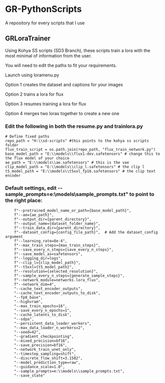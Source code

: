 # GR-PythonScripts
A repository for every scripts that I use


## GRLoraTrainer
Using Kohya SS scripts (SD3 Branch), these scripts train a lora with the most minimal of information from the user. 

You will need to edit the paths to fit your requirements.

Launch using loramenu.py

Option 1 creates the dataset and captions for your images

Option 2 trains a lora for flux

Option 3 resumes training a lora for flux

Option 4 merges two loras together to create a new one

### Edit the following in both the resume.py and trainlora.py

    # Define fixed paths
    repo_path = "H:\\sd-scripts" #this points to the kohya ss scripts folder
    flux_train_script = os.path.join(repo_path, "flux_train_network.py")
    base_model_path = "E:\\models\\flux1-dev.safetensors" # change this to the flux model of your choice
    ae_path = "E:\\models\\ae.safetensors" # this is the vae
    clip_model_path = "E:\\models\\clip_l.safetensors" # the clip l
    t5_model_path = "E:\\models\\t5xxl_fp16.safetensors" # the clip text encoder

### Default settings, edit --sample_prompts=e:\\models\\sample_prompts.txt" to point to the right place:

        f"--pretrained_model_name_or_path={base_model_path}",
        f"--ae={ae_path}",
        f"--output_dir={parent_directory}",
        f"--output_name={dataset_folder_name}",
        f"--train_data_dir={parent_directory}",
        f"--dataset_config={config_file_path}",  # Add the dataset_config argument
        f"--learning_rate=8e-4",
        f"--max_train_steps={max_train_steps}",
        f"--save_every_n_steps={save_every_n_steps}",
        f"--save_model_as=safetensors",
        f"--logging_dir=logs",
        f"--clip_l={clip_model_path}",
        f"--t5xxl={t5_model_path}",
        f"--resolution={selected_resolution}",
        f"--sample_every_n_steps={generate_sample_steps}",
        f"--network_module=networks.lora_flux",
        f"--network_dim=4",
        "--cache_text_encoder_outputs",
        "--cache_text_encoder_outputs_to_disk",
        "--fp8_base",
        "--highvram",
        "--max_train_epochs=16",
        "--save_every_n_epochs=1",
        "--cache_latents_to_disk",
        "--sdpa",
        "--persistent_data_loader_workers",
        "--max_data_loader_n_workers=2",
        "--seed=42",
        "--gradient_checkpointing",
        "--mixed_precision=bf16",
        "--save_precision=bf16",
        "--network_train_unet_only",
        "--timestep_sampling=shift",
        "--discrete_flow_shift=3.1582",
        "--model_prediction_type=raw",
        "--guidance_scale=1.0",
        "--sample_prompts=e:\\models\\sample_prompts.txt",
        "--save_state"
